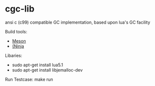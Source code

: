 # cgc-lib

ansi c (c99) compatible GC implementation, based upon lua's GC facility

Build tools:
* [Meson](http://mesonbuild.com/)
* [(Ninja]([https://ninja-build.org/)

Libaries:
* sudo apt-get install lua5.1
* sudo apt-get install libjemalloc-dev

Run Testcase:
make run


